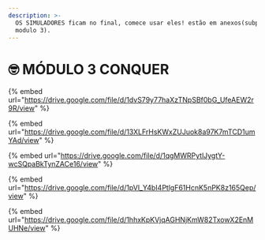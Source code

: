 ```yaml
---
description: >-
  OS SIMULADORES ficam no final, comece usar eles! estão em anexos(subpasta do
  modulo 3).
---
```


# 🤓 MÓDULO 3 CONQUER



{% embed url="https://drive.google.com/file/d/1dvS79y77haXzTNpSBf0bG_UfeAEW2r9R/view" %}

{% embed url="https://drive.google.com/file/d/13XLFrHsKWxZUJuok8a97K7mTCD1umYAd/view" %}

{% embed url="https://drive.google.com/file/d/1qgMWRPytlJygtY-wcSQpaBkTynZACe16/view" %}

{% embed url="https://drive.google.com/file/d/1pVl_Y4bI4PtlgF61HcnK5nPK8z165Qep/view" %}

{% embed url="https://drive.google.com/file/d/1hhxKpKVjqAGHNjKmW82TxowX2EnMUHNe/view" %}

